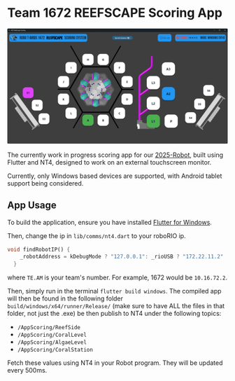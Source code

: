 # Team 1672 REEFSCAPE Scoring App

![Reefscape Scoring App Example](/img/project.png)

The currently work in progress scoring app for our [2025-Robot](https://github.com/FRCTeam1672/2025-Robot), built using Flutter and NT4, designed to work on an external touchscreen monitor. 

Currently, only Windows based devices are supported, with Android tablet support being considered.
## App Usage

To build the application, ensure you have installed [Flutter for Windows](https://docs.flutter.dev/get-started/install/windows).

Then, change the ip in `lib/comms/nt4.dart` to your roboRIO ip.
```dart
void findRobotIP() {
    _robotAddress = kDebugMode ? "127.0.0.1": _rioUSB ? "172.22.11.2" : "10.TE.AM.2";
  }
```
where `TE.AM` is your team's number. For example, 1672 would be `10.16.72.2`.

Then, simply run in the terminal `flutter build windows`. The compiled app will then be found in the following folder `build/windows/x64/runner/Release/` (make sure to have ALL the files in that folder, not just the .exe) be then publish to NT4 under the following topics:
* `/AppScoring/ReefSide`
* `/AppScoring/CoralLevel`
* `/AppScoring/AlgaeLevel`
* `/AppScoring/CoralStation`

Fetch these values using NT4 in your Robot program. They will be updated every 500ms.
